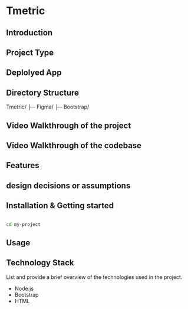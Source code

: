 # Tmetric

## Introduction


## Project Type


## Deplolyed App


## Directory Structure
Tmetric/
├─ Figma/
├─ Bootstrap/


## Video Walkthrough of the project


## Video Walkthrough of the codebase


## Features


## design decisions or assumptions


## Installation & Getting started


```bash

cd my-project
```

## Usage




## Technology Stack
List and provide a brief overview of the technologies used in the project.

- Node.js
- Bootstrap
- HTML
